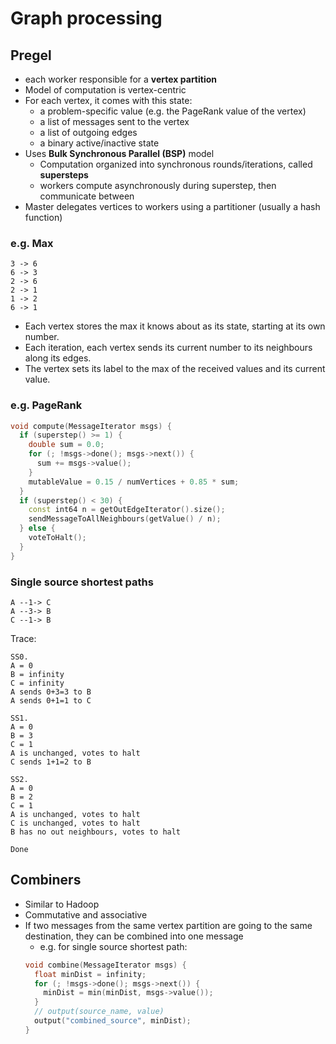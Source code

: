 # Graph processing

## Pregel
- each worker responsible for a **vertex partition**
- Model of computation is vertex-centric
- For each vertex, it comes with this state:
  - a problem-specific value (e.g. the PageRank value of the vertex)
  - a list of messages sent to the vertex
  - a list of outgoing edges
  - a binary active/inactive state
- Uses **Bulk Synchronous Parallel (BSP)** model
  - Computation organized into synchronous rounds/iterations, called **supersteps**
  - workers compute asynchronously during superstep, then communicate between
- Master delegates vertices to workers using a partitioner (usually a hash function)

### e.g. Max
```
3 -> 6
6 -> 3
2 -> 6
2 -> 1
1 -> 2
6 -> 1
```

- Each vertex stores the max it knows about as its state, starting at its own number.
- Each iteration, each vertex sends its current number to its neighbours along its edges.
- The vertex sets its label to the max of the received values and its current value.

### e.g. PageRank
```cpp
void compute(MessageIterator msgs) {
  if (superstep() >= 1) {
    double sum = 0.0;
    for (; !msgs->done(); msgs->next()) {
      sum += msgs->value();
    }
    mutableValue = 0.15 / numVertices + 0.85 * sum;
  }
  if (superstep() < 30) {
    const int64 n = getOutEdgeIterator().size();
    sendMessageToAllNeighbours(getValue() / n);
  } else {
    voteToHalt();
  }
}
```

### Single source shortest paths
```
A --1-> C
A --3-> B
C --1-> B
```

Trace:
```
SS0.
A = 0
B = infinity
C = infinity
A sends 0+3=3 to B
A sends 0+1=1 to C

SS1.
A = 0
B = 3
C = 1
A is unchanged, votes to halt
C sends 1+1=2 to B

SS2.
A = 0
B = 2
C = 1
A is unchanged, votes to halt
C is unchanged, votes to halt
B has no out neighbours, votes to halt

Done
```

## Combiners
- Similar to Hadoop
- Commutative and associative
- If two messages from the same vertex partition are going to the same destination, they can be combined into one message
  - e.g. for single source shortest path:
  ```cpp
  void combine(MessageIterator msgs) {
    float minDist = infinity;
    for (; !msgs->done(); msgs->next()) {
      minDist = min(minDist, msgs->value());
    }
    // output(source_name, value)
    output("combined_source", minDist);
  }
  ```

